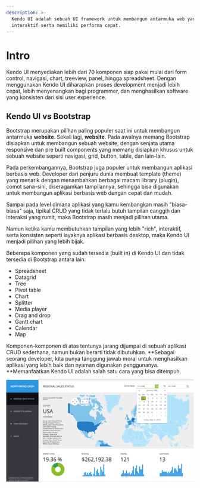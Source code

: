 ```yaml
---
description: >-
  Kendo UI adalah sebuah UI framework untuk membangun antarmuka web yang
  interaktif serta memiliki performa cepat.
---
```


# Intro

Kendo UI menyediakan lebih dari 70 komponen siap pakai mulai dari form control, navigasi, chart, treeview, panel, hingga spreadsheet. Dengan menggunakan Kendo UI diharapkan proses development menjadi lebih cepat, lebih menyenangkan bagi programmer, dan menghasilkan software yang konsisten dari sisi user experience.

## Kendo UI vs Bootstrap

Bootstrap merupakan pilihan paling populer saat ini untuk membangun antarmuka **website**. Sekali lagi, **website**. Pada awalnya memang Bootstrap disiapkan untuk membangun sebuah website, dengan senjata utama responsive dan pre built components yang memang disiapkan khusus untuk sebuah website seperti navigasi, grid, button, table, dan lain-lain.

Pada perkembangannya, Bootstrap juga populer untuk membangun aplikasi berbasis web. Developer dari penjuru dunia membuat template \(theme\) yang menarik dengan menambahkan berbagai macam library \(plugin\), comot sana-sini, diseragamkan tampilannya, sehingga bisa digunakan untuk membangun aplikasi berbasis web dengan cepat dan mudah.

 Sampai pada level dimana aplikasi yang kamu kembangkan masih "biasa-biasa" saja, tipikal CRUD yang tidak terlalu butuh tampilan canggih dan interaksi yang rumit, maka Bootstrap masih menjadi pilihan utama.

Namun ketika kamu membutuhkan tampilan yang lebih "rich", interaktif, serta konsisten seperti layaknya aplikasi berbasis desktop, maka Kendo UI menjadi pilihan yang lebih bijak.

Beberapa komponen yang sudah tersedia \(built in\) di Kendo UI dan tidak tersedia di Bootstrap antara lain:

* Spreadsheet
* Datagrid
* Tree
* Pivot table
* Chart
* Splitter
* Media player
* Drag and drop
* Gantt chart
* Calendar
* Map

Komponen-komponen di atas tentunya jarang dijumpai di sebuah aplikasi CRUD sederhana, namun bukan berarti tidak dibutuhkan. **Sebagai seorang developer, kita punya tanggung jawab moral untuk menghasilkan aplikasi yang lebih baik dan nyaman digunakan penggunanya. **Memanfaatkan Kendo UI adalah salah satu cara yang bisa ditempuh.

![Contoh aplikasi Kendo UI](.gitbook/assets/image.png)



